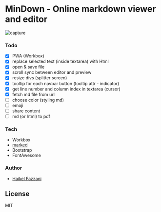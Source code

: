 # MinDown - Online markdown viewer and editor

![capture](https://i.ibb.co/8gFFN2J/Capture.png)

### Todo
- [x] PWA (Workbox)
- [x] replace selected text (inside textarea) with Html
- [x] open & save file
- [x] scroll sync between editor and preview
- [x] resize divs (splitter screen)
- [x] tooltip for each navbar button (tooltip attr - indicator)
- [x] get line number and column index in textarea (cursor)
- [x] fetch md file from url
- [ ] choose color (styling md)
- [ ] emoji
- [ ] share content
- [ ] md (or html) to pdf

### Tech
- Workbox
- [marked](https://github.com/markedjs/marked)
- Bootstrap
- FontAwesome

### Author
- [Haikel Fazzani](https://github.com/haikelfazzani)

## License
MIT